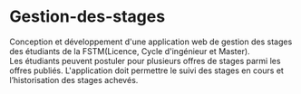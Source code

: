 # Gestion-des-stages
Conception et développement d'une application web de gestion des stages des étudiants de la FSTM(Licence, Cycle d'ingénieur et Master).<br>
Les étudiants peuvent postuler pour plusieurs offres de stages parmi les offres publiés.
L'application doit permettre le suivi des stages en cours et l’historisation des stages achevés.
